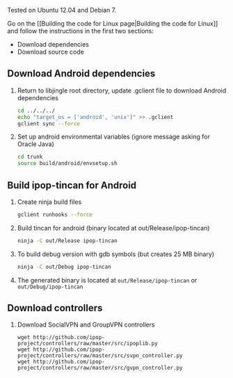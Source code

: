 Tested on Ubuntu 12.04 and Debian 7.

Go on the [[Building the code for Linux page|Building the code for Linux]]
and follow the instructions in the first two sections:

* Download dependencies
* Download source code

## Download Android dependencies

1.  Return to libjingle root directory, update .gclient file to download Android dependencies

    ```bash
    cd ../../../
    echo "target_os = ['android', 'unix']" >> .gclient
    gclient sync --force
    ```

2.  Set up android environmental variables (ignore message asking for Oracle Java)

    ```bash
    cd trunk
    source build/android/envsetup.sh
    ```

## Build ipop-tincan for Android

1.  Create ninja build files

    ```bash
    gclient runhooks --force
    ```

2.  Build tincan for android (binary located at out/Release/ipop-tincan)

    ```bash
    ninja -C out/Release ipop-tincan
    ```

3.  To build debug version with gdb symbols (but creates 25 MB binary)

    ```bash
    ninja -C out/Debug ipop-tincan
    ```

4.  The generated binary is located at `out/Release/ipop-tincan` or
    `out/Debug/ipop-tincan`


## Download controllers

1.  Download SocialVPN and GroupVPN controllers

    ```
    wget http://github.com/ipop-project/controllers/raw/master/src/ipoplib.py
    wget http://github.com/ipop-project/controllers/raw/master/src/svpn_controller.py
    wget http://github.com/ipop-project/controllers/raw/master/src/gvpn_controller.py
    ````
